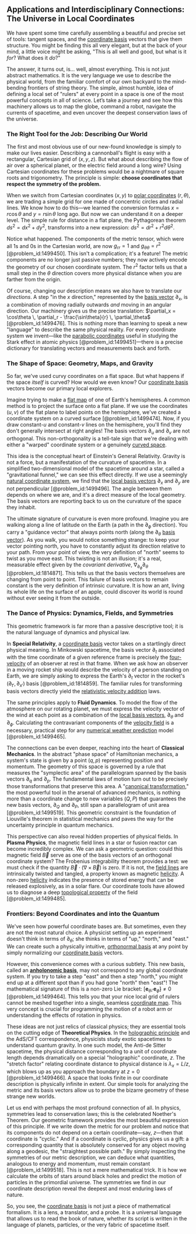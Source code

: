 ## Applications and Interdisciplinary Connections: The Universe in Local Coordinates

We have spent some time carefully assembling a beautiful and precise set of tools: tangent spaces, and the [coordinate basis](@article_id:269655) vectors that give them structure. You might be finding this all very elegant, but at the back of your mind, a little voice might be asking, "This is all well and good, but what is it *for*? What does it *do*?"

The answer, it turns out, is… well, almost everything. This is not just abstract mathematics. It is the very language we use to describe the physical world, from the familiar comfort of our own backyard to the mind-bending frontiers of string theory. The simple, almost humble, idea of defining a local set of "rulers" at every point in a space is one of the most powerful concepts in all of science. Let’s take a journey and see how this machinery allows us to map the globe, command a robot, navigate the currents of spacetime, and even uncover the deepest conservation laws of the universe.

### The Right Tool for the Job: Describing Our World

The first and most obvious use of our new-found knowledge is simply to make our lives easier. Describing a cannonball's flight is easy with a rectangular, Cartesian grid of $(x, y, z)$. But what about describing the flow of air over a spherical planet, or the electric field around a long wire? Using Cartesian coordinates for these problems would be a nightmare of square roots and trigonometry. The principle is simple: **choose coordinates that respect the symmetry of the problem.**

When we switch from Cartesian coordinates $(x,y)$ to [polar coordinates](@article_id:158931) $(r, \theta)$, we are trading a simple grid for one made of concentric circles and radial lines. We know how to do this—we learned the conversion formulas $x=r\cos\theta$ and $y=r\sin\theta$ long ago. But now we can understand it on a deeper level. The simple rule for distance in a flat plane, the Pythagorean theorem $ds^2 = dx^2 + dy^2$, transforms into a new expression: $ds^2 = dr^2 + r^2 d\theta^2$.

Notice what happened. The components of the metric tensor, which were all 1s and 0s in the Cartesian world, are now $g_{rr}=1$ and $g_{\theta\theta}=r^2$ [@problem_id:1499450]. This isn't a complication; it's a feature! The metric components are no longer just passive numbers; they now actively encode the geometry of our chosen coordinate system. The $r^2$ factor tells us that a small step in the $\theta$ direction covers more physical distance when you are farther from the origin.

Of course, changing our description means we also have to translate our *directions*. A step "in the $x$ direction," represented by the [basis vector](@article_id:199052) $\partial_x$, is a combination of moving radially outwards *and* moving in an angular direction. Our machinery gives us the precise translation: $\partial_x = \cos\theta \, \partial_r - \frac{\sin\theta}{r} \, \partial_\theta$ [@problem_id:1499476]. This is nothing more than learning to speak a new "language" to describe the same physical reality. For every coordinate system we invent—like the [parabolic coordinates](@article_id:165810) useful in studying the Stark effect in atomic physics [@problem_id:1499451]—there is a precise dictionary for translating vectors and measurements back and forth.

### The Shape of Space: Geometry, Maps, and Gravity

So far, we've used curvy coordinates on a flat space. But what happens if the space *itself* is curved? How would we even know? Our [coordinate basis](@article_id:269655) vectors become our primary local explorers.

Imagine trying to make a [flat map](@article_id:185690) of one of Earth's hemispheres. A common method is to project the surface onto a flat plane. If we use the coordinates $(u,v)$ of the flat plane to label points on the hemisphere, we've created a coordinate system on a curved surface [@problem_id:1499474]. Now, if you draw constant-$u$ and constant-$v$ lines on the hemisphere, you'll find they don't generally intersect at right angles! The basis vectors $\partial_u$ and $\partial_v$ are not orthogonal. This non-orthogonality is a tell-tale sign that we're dealing with either a "warped" coordinate system or a genuinely [curved space](@article_id:157539).

This idea is the conceptual heart of Einstein's General Relativity. Gravity is not a force, but a manifestation of the curvature of spacetime. In a simplified two-dimensional model of the spacetime around a star, called a "gravitational funnel," we can see this effect directly. If we use a seemingly [natural coordinate system](@article_id:168453), we find that the [local basis vectors](@article_id:162876) $\partial_x$ and $\partial_y$ are not perpendicular [@problem_id:1499496]. The angle between them depends on where we are, and it's a direct measure of the local geometry. The basis vectors are reporting back to us on the curvature of the space they inhabit.

The ultimate signature of curvature is even more profound. Imagine you are walking along a line of latitude on the Earth (a path in the $\partial_\phi$ direction). You carry a "guidance vector" that always points north (along the $\partial_\theta$ [basis vector](@article_id:199052)). As you walk, you would notice something strange: to keep your vector pointing north, you have to constantly adjust its direction relative to your path. From your point of view, the very definition of "north" seems to twist as you move east. This twisting is not an illusion; it's a real, measurable effect given by the *covariant derivative*, $\nabla_{\partial_\phi}\partial_\theta$ [@problem_id:1814871]. This tells us that the basis vectors themselves are changing from point to point. This failure of basis vectors to remain constant is the very definition of intrinsic curvature. It is how an ant, living its whole life on the surface of an apple, could discover its world is round without ever seeing it from the outside.

### The Dance of Physics: Dynamics, Fields, and Symmetries

This geometric framework is far more than a passive descriptive tool; it is the natural language of dynamics and physical law.

In **Special Relativity**, a [coordinate basis](@article_id:269655) vector takes on a startlingly direct physical meaning. In Minkowski spacetime, the basis vector $\partial_t$ associated with the time coordinate of a given reference frame is precisely the [four-velocity](@article_id:273514) of an observer at rest in that frame. When we ask how an observer in a moving rocket ship would describe the velocity of a person standing on Earth, we are simply asking to express the Earth's $\partial_t$ vector in the rocket's $(\partial_{t'}, \partial_{x'})$ basis [@problem_id:1814859]. The familiar rules for transforming basis vectors directly yield the [relativistic velocity addition](@article_id:268613) laws.

The same principles apply to **Fluid Dynamics**. To model the flow of the atmosphere on our rotating planet, we must express the velocity vector of the wind at each point as a combination of the [local basis vectors](@article_id:162876), $\partial_\theta$ and $\partial_\phi$. Calculating the contravariant components of the [velocity field](@article_id:270967) is a necessary, practical step for any [numerical weather prediction](@article_id:191162) model [@problem_id:1499465].

The connections can be even deeper, reaching into the heart of **Classical Mechanics**. In the abstract "phase space" of Hamiltonian mechanics, a system's state is given by a point $(q, p)$ representing position and momentum. The geometry of this space is governed by a rule that measures the "symplectic area" of the parallelogram spanned by the basis vectors $\partial_q$ and $\partial_p$. The fundamental laws of motion turn out to be precisely those transformations that preserve this area. A "[canonical transformation](@article_id:157836)," the most powerful tool in the arsenal of advanced mechanics, is nothing more than a coordinate change to new variables $(Q, P)$ that guarantees the new basis vectors, $\partial_Q$ and $\partial_P$, still span a parallelogram of unit area [@problem_id:1499519]. This geometric constraint is the foundation of Liouville's theorem in statistical mechanics and paves the way for the uncertainty principle in quantum mechanics.

This perspective can also reveal hidden properties of physical fields. In **Plasma Physics**, the magnetic field lines in a star or fusion reactor can become incredibly complex. We can ask a geometric question: could this magnetic field $\vec{B}$ serve as one of the basis vectors of an orthogonal coordinate system? The Frobenius integrability theorem provides a test: we must check if the quantity $\vec{B} \cdot (\nabla \times \vec{B})$ is zero. If it is not, the [field lines](@article_id:171732) are intrinsically twisted and tangled, a property known as magnetic [helicity](@article_id:157139). A non-zero [helicity](@article_id:157139) indicates the presence of stored energy that can be released explosively, as in a solar flare. Our coordinate tools have allowed us to diagnose a deep [topological property](@article_id:141111) of the field [@problem_id:1499485].

### Frontiers: Beyond Coordinates and into the Quantum

We've seen how powerful coordinate bases are. But sometimes, even they are not the most natural choice. A physicist setting up an experiment doesn't think in terms of $\partial_\theta$; she thinks in terms of "up," "north," and "east." We can create such a physically intuitive, [orthonormal basis](@article_id:147285) at any point by simply normalizing our [coordinate basis](@article_id:269655) vectors.

However, this convenience comes with a curious subtlety. This new basis, called an **[anholonomic basis](@article_id:161269)**, may not correspond to any global coordinate system. If you try to take a step "east" and then a step "north," you might end up at a different spot than if you had gone "north" then "east"! The mathematical signature of this is a non-zero Lie bracket: $[\mathbf{e}_{\hat{\theta}}, \mathbf{e}_{\hat{\phi}}] \neq 0$ [@problem_id:1499464]. This tells you that your nice local grid of rulers cannot be meshed together into a single, seamless [coordinate map](@article_id:154051). This very concept is crucial for programming the motion of a robot arm or understanding the effects of rotation in physics.

These ideas are not just relics of classical physics; they are essential tools on the cutting edge of **Theoretical Physics**. In the [holographic principle](@article_id:135812) and the AdS/CFT correspondence, physicists study exotic spacetimes to understand quantum gravity. In one such model, the Anti-de Sitter spacetime, the physical distance corresponding to a unit of coordinate length depends dramatically on a special "holographic" coordinate, $z$. The "stretch factor" relating coordinate distance to physical distance is $\lambda_x = L/z$, which blows up as you approach the boundary at $z=0$ [@problem_id:1499466]. A space that looks finite in our coordinate description is physically infinite in extent. Our simple tools for analyzing the metric and its basis vectors allow us to probe the bizarre geometry of these strange new worlds.

Let us end with perhaps the most profound connection of all. In physics, symmetries lead to conservation laws; this is the celebrated Noether's Theorem. Our geometric framework provides the most beautiful expression of this principle. If we write down the metric for our problem and notice that its components do not depend on a certain coordinate—say, $z$—then that coordinate is "cyclic." And if a coordinate is cyclic, physics gives us a gift: a corresponding quantity that is absolutely conserved for any object moving along a geodesic, the "straightest possible path." By simply inspecting the symmetries of our metric description, we can deduce what quantities, analogous to energy and momentum, must remain constant [@problem_id:1499518]. This is not a mere mathematical trick. It is how we calculate the orbits of stars around black holes and predict the motion of particles in the primordial universe. The symmetries we find in our coordinate description reveal the deepest and most enduring laws of nature.

So, you see, the [coordinate basis](@article_id:269655) is not just a piece of mathematical formalism. It is a lens, a translator, and a probe. It is a universal language that allows us to read the book of nature, whether its script is written in the language of planets, particles, or the very fabric of spacetime itself.